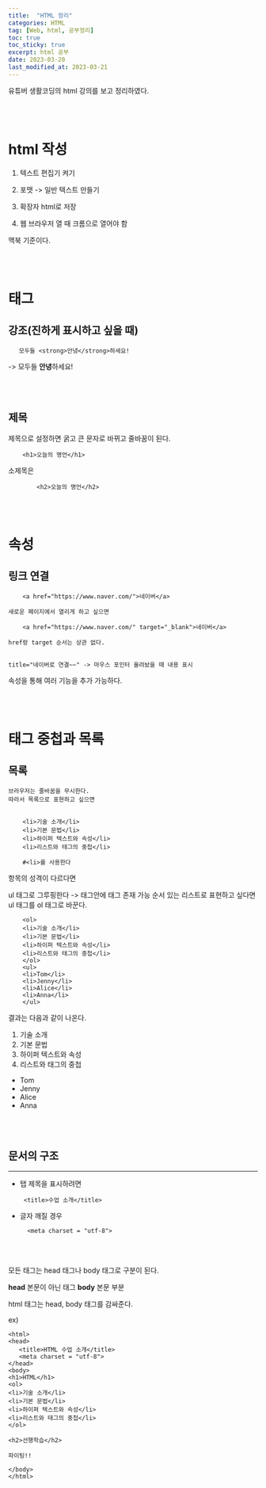 ```yaml
---
title:  "HTML 정리"
categories: HTML
tag: [Web, html, 공부정리]
toc: true
toc_sticky: true
excerpt: html 공부
date: 2023-03-20
last_modified_at: 2023-03-21
---
```

유튜버 생활코딩의 html 강의를 보고 정리하였다.

<br/><br/>

# html 작성


1. 텍스트 편집기 켜기

2. 포맷 -> 일반 텍스트 만들기

3. 확장자 html로 저장

4. 웹 브라우저 열 때 크롬으로 열어야 함

맥북 기준이다.

<br/><br/>

# 태그
## 강조(진하게 표시하고 싶을 때)

       모두들 <strong>안녕</strong>하세요!

->  모두들 <strong>안녕</strong>하세요!

<br/><br/>


## 제목
 
 제목으로 설정하면 굵고 큰 문자로 바뀌고 줄바꿈이 된다.
    
        <h1>오늘의 명언</h1>

소제목은


            <h2>오늘의 명언</h2>


 <br/><br/>

# 속성
## 링크 연결
  


        <a href="https://www.naver.com/">네이버</a>

    새로운 페이지에서 열리게 하고 싶으면

        <a href="https://www.naver.com/" target="_blank">네이버</a>﻿

    href랑 target 순서는 상관 없다.


    title="네이버로 연결~~" -> 마우스 포인터 올려놨을 때 내용 표시

속성을 통해 여러 기능을 추가 가능하다.

<br/><br/>

# 태그 중첩과 목록

## 목록

    브라우저는 줄바꿈을 무시한다.   
    따라서 목록으로 표현하고 싶으면 


        <li>기술 소개</li>
        <li>기본 문법</li>
        <li>하이퍼 텍스트와 속성</li>
        <li>리스트와 태그의 중첩</li>

        #<li>를 사용한다


항목의 성격이 다르다면

ul 태그로 그루핑한다  ->  태그안에 태그 존재 가능
순서 있는 리스트로 표현하고 싶다면 ul 태그를 ol 태그로 바꾼다.

        <ol>
        <li>기술 소개</li>
        <li>기본 문법</li>
        <li>하이퍼 텍스트와 속성</li>
        <li>리스트와 태그의 중첩</li>
        </ol>
        <ul>
        <li>Tom</li>
        <li>Jenny</li>
        <li>Alice</li>
        <li>Anna</li>
        </ul>
결과는 다음과 같이 나온다.
<ol>
        <li>기술 소개</li>
        <li>기본 문법</li>
        <li>하이퍼 텍스트와 속성</li>
        <li>리스트와 태그의 중첩</li>
        </ol>
        <ul>
        <li>Tom</li>
        <li>Jenny</li>
        <li>Alice</li>
        <li>Anna</li>
        </ul>

<br/><br/>

## 문서의 구조
---

* 탭 제목을 표시하려면

       <title>수업 소개</title>     
* 글자 깨질 경우

        <meta charset = "utf-8">

<br/><br/>

모든 태그는 head 태그나 body 태그로 구분이 된다.   

**head** 본문이 아닌 태그
**body** 본문 부분

html 태그는 head, body 태그를 감싸준다.

ex)

    <html>
    <head>
       <title>HTML 수업 소개</title>
       <meta charset = "utf-8">
    </head>
    <body>
    <h1>HTML</h1>
    <ol>
    <li>기술 소개</li>
    <li>기본 문법</li>
    <li>하이퍼 텍스트와 속성</li>
    <li>리스트와 태그의 중첩</li>
    </ol>

    <h2>선행학습</h2>

    파이팅!!

    </body>
    </html>

